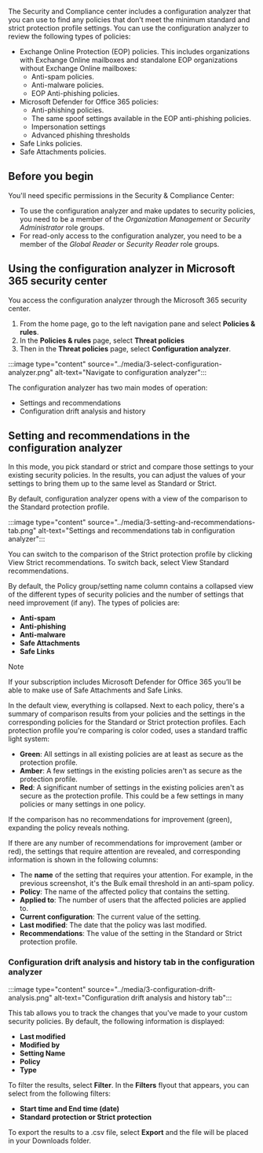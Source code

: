 The Security and Compliance center includes a configuration analyzer that you can use to find any policies that don’t meet the minimum standard and strict protection profile settings. You can use the configuration analyzer to review the following types of policies:

- Exchange Online Protection (EOP) policies. This includes  organizations with Exchange Online mailboxes and standalone EOP organizations without Exchange Online mailboxes:
  - Anti-spam policies.
  - Anti-malware policies.
  - EOP Anti-phishing policies.
- Microsoft Defender for Office 365 policies:
  - Anti-phishing policies.
  - The same spoof settings available in the EOP anti-phishing policies.
  - Impersonation settings
  - Advanced phishing thresholds
- Safe Links policies.
- Safe Attachments policies.

## Before you begin

You'll need specific permissions in the Security & Compliance Center:

- To use the configuration analyzer and make updates to security policies, you need to be a member of the *Organization Management* or *Security Administrator* role groups.
- For read-only access to the configuration analyzer, you need to be a member of the *Global Reader* or *Security Reader* role groups.

## Using the configuration analyzer in Microsoft 365 security center

You access the configuration analyzer through the Microsoft 365 security center.

1. From the home page, go to the left navigation pane and select **Policies & rules**.
1. In the **Policies & rules** page, select **Threat policies**
1. Then in the **Threat policies** page, select **Configuration analyzer**.

:::image type="content" source="../media/3-select-configuration-analyzer.png" alt-text="Navigate to configuration analyzer":::

The configuration analyzer has two main modes of operation:

- Settings and recommendations
- Configuration drift analysis and history

## Setting and recommendations in the configuration analyzer

In this mode, you pick standard or strict and compare those settings to your existing security policies. In the results, you can adjust the values of your settings to bring them up to the same level as Standard or Strict.

By default, configuration analyzer opens with a view of the comparison to the Standard protection profile.

:::image type="content" source="../media/3-setting-and-recommendations-tab.png" alt-text="Settings and recommendations tab in configuration analyzer":::

You can switch to the comparison of the Strict protection profile by clicking View Strict recommendations. To switch back, select View Standard recommendations.

By default, the Policy group/setting name column contains a collapsed view of the different types of security policies and the number of settings that need improvement (if any). The types of policies are:

- **Anti-spam**
- **Anti-phishing**
- **Anti-malware**
- **Safe Attachments**
- **Safe Links**

> [!NOTE]
> If your subscription includes Microsoft Defender for Office 365 you’ll be able to make use of Safe Attachments and Safe Links.

In the default view, everything is collapsed. Next to each policy, there's a summary of comparison results from your policies and the settings in the corresponding policies for the Standard or Strict protection profiles. Each protection profile you're comparing is color coded, uses a standard traffic light system:

- **Green**: All settings in all existing policies are at least as secure as the protection profile.
- **Amber**: A few settings in the existing policies aren't as secure as the protection profile.
- **Red**: A significant number of settings in the existing policies aren't as secure as the protection profile. This could be a few settings in many policies or many settings in one policy.

If the comparison has no recommendations for improvement (green), expanding the policy reveals nothing.

If there are any number of recommendations for improvement (amber or red), the settings that require attention are revealed, and corresponding information is shown in the following columns:

- The **name** of the setting that requires your attention. For example, in the previous screenshot, it's the Bulk email threshold in an anti-spam policy.
- **Policy**: The name of the affected policy that contains the setting.
- **Applied to**: The number of users that the affected policies are applied to.
- **Current configuration**: The current value of the setting.
- **Last modified**: The date that the policy was last modified.
- **Recommendations**: The value of the setting in the Standard or Strict protection profile.

### Configuration drift analysis and history tab in the configuration analyzer

:::image type="content" source="../media/3-configuration-drift-analysis.png" alt-text="Configuration drift analysis and history tab":::

This tab allows you to track the changes that you've made to your custom security policies. By default, the following information is displayed:

- **Last modified**
- **Modified by**
- **Setting Name**
- **Policy**
- **Type**

To filter the results, select **Filter**. In the **Filters** flyout that appears, you can select from the following filters:

- **Start time and End time (date)**
- **Standard protection or Strict protection**

To export the results to a .csv file, select **Export** and the file will be placed in your Downloads folder.
